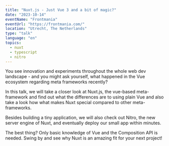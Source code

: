 ```yaml
---
title: "Nuxt.js - Just Vue 3 and a bit of magic?"
date: "2023-10-14"
eventName: "Frontmania"
eventUrl: "https://frontmania.com/"
location: "Utrecht, The Netherlands"
type: "talk"
language: "en"
topics:
  - nuxt
  - typescript
  - nitro
---
```


You see innovation and experiments throughout the whole web dev landscape - and you might ask yourself, what happened in the Vue ecosystem regarding meta frameworks recently?

In this talk, we will take a closer look at Nuxt.js, the vue-based meta-framework and find out what the differences are to using plain Vue and also take a look how what makes Nuxt special compared to other meta-frameworks.

Besides building a tiny application, we will also check out Nitro, the new server engine of Nuxt, and eventually deploy our small app within minutes.

The best thing? Only basic knowledge of Vue and the Composition API is needed. Swing by and see why Nuxt is an amazing fit for your next project!
